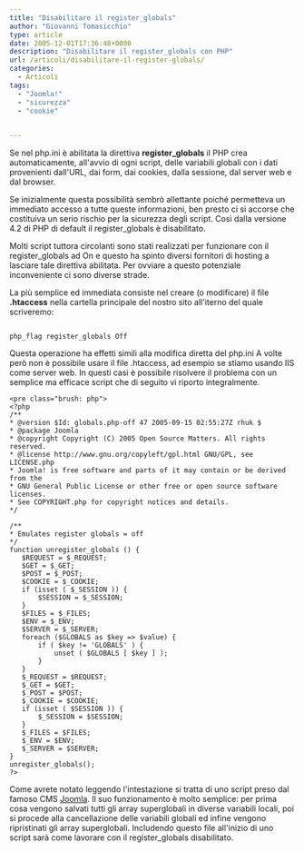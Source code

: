 ```yaml
---
title: "Disabilitare il register_globals"
author: "Giovanni Tomasicchio"
type: article
date: 2005-12-01T17:36:48+0000
description: "Disabilitare il register_globals con PHP"
url: /articoli/disabilitare-il-register-globals/
categories:
  - Articoli
tags:
  - "Joomla!"
  - "sicurezza"
  - "cookie"

  
---
```

 Se nel php.ini è abilitata la direttiva **register\_globals** il PHP crea automaticamente, all'avvio di ogni script, delle variabili globali con i dati provenienti dall'URL, dai form, dai cookies, dalla sessione, dal server web e dal browser.

 Se inizialmente questa possibilità sembrò allettante poiché permetteva un immediato accesso a tutte queste informazioni, ben presto ci si accorse che costituiva un serio rischio per la sicurezza degli script. Così dalla versione 4.2 di PHP di default il register\_globals è disabilitato.

 Molti script tuttora circolanti sono stati realizzati per funzionare con il register\_globals ad On e questo ha spinto diversi fornitori di hosting a lasciare tale direttiva abilitata. Per ovviare a questo potenziale inconveniente ci sono diverse strade.

 La più semplice ed immediata consiste nel creare (o modificare) il file **.htaccess** nella cartella principale del nostro sito all'iterno del quale scriveremo:

 ```

php_flag register_globals Off
```

 Questa operazione ha effetti simili alla modifica diretta del php.ini A volte però non è possibile usare il file .htaccess, ad esempio se stiamo usando IIS come server web. In questi casi è possibile risolvere il problema con un semplice ma efficace script che di seguito vi riporto integralmente.

 ```
<pre class="brush: php">
<?php
/**
* @version $Id: globals.php-off 47 2005-09-15 02:55:27Z rhuk $
* @package Joomla
* @copyright Copyright (C) 2005 Open Source Matters. All rights reserved.
* @license http://www.gnu.org/copyleft/gpl.html GNU/GPL, see LICENSE.php
* Joomla! is free software and parts of it may contain or be derived from the
* GNU General Public License or other free or open source software licenses.
* See COPYRIGHT.php for copyright notices and details.
*/

/**
* Emulates register globals = off
*/
function unregister_globals () {
    $REQUEST = $_REQUEST;
    $GET = $_GET;
    $POST = $_POST;
    $COOKIE = $_COOKIE;
    if (isset ( $_SESSION )) {
        $SESSION = $_SESSION;
    }
    $FILES = $_FILES;
    $ENV = $_ENV;
    $SERVER = $_SERVER;
    foreach ($GLOBALS as $key => $value) {
        if ( $key != 'GLOBALS' ) {
            unset ( $GLOBALS [ $key ] );
        }
    }
    $_REQUEST = $REQUEST;
    $_GET = $GET;
    $_POST = $POST;
    $_COOKIE = $COOKIE;
    if (isset ( $SESSION )) {
        $_SESSION = $SESSION;
    }
    $_FILES = $FILES;
    $_ENV = $ENV;
    $_SERVER = $SERVER;
}
unregister_globals();
?>
```

 Come avrete notato leggendo l'intestazione si tratta di uno script preso dal famoso CMS [Joomla](http://www.joomla.org/). Il suo funzionamento è molto semplice: per prima cosa vengono salvati tutti gli array superglobali in diverse variabili locali, poi si procede alla cancellazione delle variabili globali ed infine vengono ripristinati gli array superglobali. Includendo questo file all'inizio di uno script sarà come lavorare con il register\_globals disabilitato.